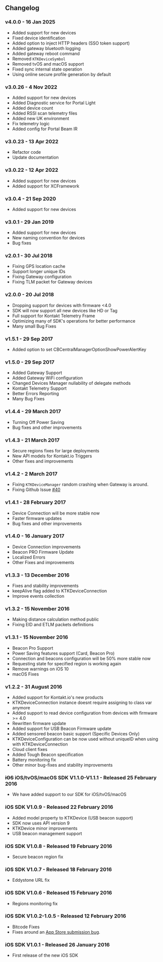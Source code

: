## Changelog

### v4.0.0 - 16 Jan 2025
- Added support for new devices
- Fixed device identification
- Added option to inject HTTP headers (SSO token support)
- Added gateway bluetooth logging
- Added gateway reboot command
- Removed `KTKDeviceSymbol`
- Removed tvOS and macOS support
- Fixed sync internal state operation
- Using online secure profile generation by default

### v3.0.26 - 4 Nov 2022
- Added support for new devices
- Added Diagnostic service for Portal Light
- Added device count
- Added RSSI scan telemetry files
- Added new UK environment
- Fix telemetry logic
- Added config for Portal Beam IR

### v3.0.23 - 13 Apr 2022
- Refactor code
- Update documentation

### v3.0.22 - 12 Apr 2022
- Added support for new devices
- Added support for XCFramework

### v3.0.4 - 21 Sep 2020
- Added support for new devices

### v3.0.1 - 29 Jan 2019
- Added support for new devices
- New naming convention for devices
- Bug fixes

### v2.0.1 - 30 Jul 2018
- Fixing GPS location cache
- Support longer unique IDs
- Fixing Gateway configuration
- Fixing TLM packet for Gateway devices

### v2.0.0 - 20 Jul 2018
- Dropping support for devices with firmware <4.0
- SDK will now support all new devices like HD or Tag
- Full support for Kontakt Telemetry Frame
- Optimizing many of SDK's operations for better performance
- Many small Bug Fixes

### v1.5.1 - 29 Sep 2017
- Added option to set CBCentralManagerOptionShowPowerAlertKey

### v1.5.0 - 29 Sep 2017
- Added Gateway Support
- Added Gateway WiFi configuration
- Changed Devices Manager nullability of delegate methods
- Kontakt Telemetry Support
- Better Errors Reporting
- Many Bug Fixes

### v1.4.4 - 29 March 2017
- Turning Off Power Saving
- Bug fixes and other improvements

### v1.4.3 - 21 March 2017
- Secure regions fixes for large deployments
- New API models for Kontakt.io Triggers
- Other fixes and improvements

### v1.4.2 - 2 March 2017
- Fixing `KTKDeviceManager` random crashing when Gateway is around.
- Fixing Github Issue [#40](https://github.com/kontaktio/kontakt-ios-sdk/issues/40)

### v1.4.1 - 28 February 2017
- Device Connection will be more stable now
- Faster firmware updates
- Bug fixes and other improvements

### v1.4.0 - 16 January 2017
- Device Connection improvements
- Beacon PRO Firmware Update
- Localized Errors
- Other Fixes and improvements

### v1.3.3 - 13 December 2016
- Fixes and stability improvements
- keepAlive flag added to KTKDeviceConnection
- Improve events collection

### v1.3.2 - 15 November 2016
- Making distance calculation method public
- Fixing EID and ETLM packets definitions

### v1.3.1 - 15 November 2016
- Beacon Pro Support
- Power Saving features support (Card, Beacon Pro)
- Connection and beacons configuration will be 50% more stable now
- Requesting state for specified region is working again
- Remove warnings on iOS 10
- macOS Fixes

### v1.2.2 - 31 August 2016
- Added support for Kontakt.io's new products
- KTKDeviceConnection instance doesnt require assigning to class var anymore
- Added support to read device configuration from devices with firmware >= 4.0
- Rewritten firmware update
- Added support for USB Beacon Firmware update
- Added sensored beacon basic support (Specific Devices Only)
- KTKDeviceConfiguration can be now used without uniqueID when using with KTKDeviceConnection
- Cloud client fixes
- Added Tough Beacon specification
- Battery monitoring fix
- Other minor bug-fixes and stability improvements

### ~~iOS~~ iOS/tvOS/macOS SDK V1.1.0-V1.1.1 - Released 25 February 2016
* We have added support to our SDK for iOS/tvOS/macOS

### iOS SDK V1.0.9 - Released 22 February 2016
* Added model property to KTKDevice (USB beacon support)
* SDK now uses API version 9
* KTKDevice minor improvements    
* USB beacon management support

### iOS SDK V1.0.8 - Released 19 February 2016
* Secure beacon region fix

### iOS SDK V1.0.7 - Released 18 February 2016
* Eddystone URL fix

### iOS SDK V1.0.6 - Released 15 February 2016
* Regions monitoring fix

### iOS SDK V1.0.2-1.0.5 - Released 12 February 2016
* Bitcode Fixes
* Fixes around an [App Store submission bug](http://www.openradar.me/radar?id=6409498411401216).

### iOS SDK V1.0.1 - Released 26 January 2016
* First release of the new iOS SDK
